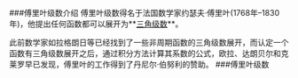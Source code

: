 ###傅里叶级数介绍
傅里叶级数得名于法国数学家约瑟夫·傅里叶(1768年–1830年)，他提出任何函数都可以展开为**[三角级数](/shu-xue-ji-chu/gao-deng-shu-xue/ji-shu/san-jiao-ji-shu.md)**。

此前数学家如拉格朗日等已经找到了一些非周期函数的三角级数展开，而认定一个函数有三角级数展开之后，通过积分方法计算其系数的公式，欧拉、达朗贝尔和克莱罗早已发现，傅里叶的工作得到了丹尼尔·伯努利的赞助。
###傅里叶级数

